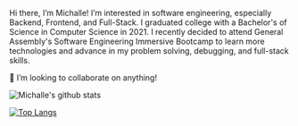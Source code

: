 Hi there, I’m Michalle!
I’m interested in software engineering, especially Backend, Frontend, and Full-Stack.
I graduated college with a Bachelor's of Science in Computer Science in 2021. I recently decided to attend General Assembly's Software Engineering Immersive Bootcamp to learn more technologies and advance in my problem solving, debugging, and full-stack skills.

💞️ I’m looking to collaborate on anything!

<!---
mkhan42/mkhan42 is a ✨ special ✨ repository because its `README.md` (this file) appears on your GitHub profile.
You can click the Preview link to take a look at your changes.
--->


![Michalle's github stats](https://github-readme-stats.vercel.app/api?username=mkhan42)

[![Top Langs](https://github-readme-stats.vercel.app/api/top-langs/?username=mkhan42)](https://github.com/mkhan42/github-readme-stats)
